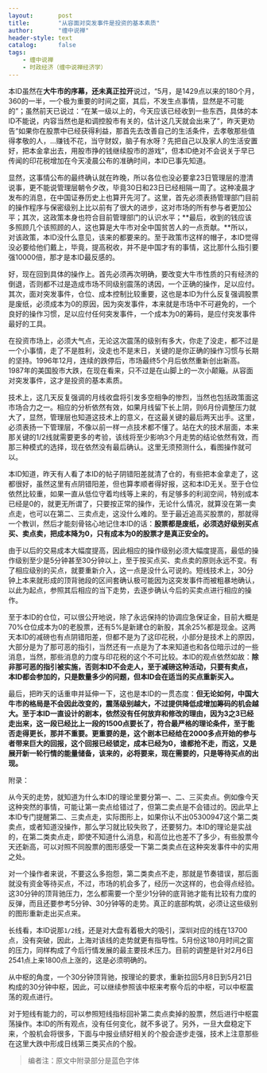 ```yaml
---
layout:       post
title:        "从容面对突发事件是投资的基本素质"
author:       "缠中说禅"
header-style: text
catalog:      false
tags:
    - 缠中说禅
    - 时政经济（缠中说禅经济学）
---
```


本ID虽然在**大牛市的序幕，还未真正拉开**说过，“5月，是1429点以来的180个月，360的一半，一个极为重要的时间之窗，其后，不发生点事情，显然是不可能的”；虽然前天已说过：“在某一级以上的，今天应该已经收到一些东西，具体的本ID不能说，内容当然也是和调控股市有关的，估计这几天就会出来了”，昨天更劝告“如果你在股票中已经获得利益，那首先去改善自己的生活条件，去孝敬那些值得孝敬的人，...赚钱不花，当守财奴，脑子有水呀？先把自己以及家人的生活安置好，把本金拿出去，用股市挣的钱继续股市的游戏”，但本ID绝对不会说关于早已传闻的印花税增加在今天凌晨公布的准确时间，本ID已事先知道。



显然，这事情公布的最终确认就在昨晚，所以各位也没必要拿23日管理层的澄清说事，更不能说管理层朝令夕改，毕竟30日和23日已经相隔一周了。这种凌晨才发布的消息，在中国证券历史上也算开先河了。这里，首先必须表扬管理部门目前的操作程序与保密级别上比以前有了很大的进步，这对市场的所有参与者更加公平；其次，这政策本身也符合目前管理部门的认识水平；**最后，收到的钱应该多照顾几个该照顾的人，这也算是大牛市对全中国贫苦人的一点贡献。**所以，对该政策，本ID没什么意见，该来的都要来的。至于政策市这样的帽子，本ID觉得没必要给他们戴上，毕竟，提高税收，并不是中国才有的事情，这比那什么指引要强10000倍，那才是本ID最反感的。



好，现在回到具体的操作上。首先必须再次明确，要改变大牛市性质的只有经济的倒退，否则都不过是造成市场不同级别震荡的诱因，一个正确的操作，足以应付。其次，面对突发事件，仓位、成本控制比较重要，这也是本ID为什么反复强调股票是废纸，必须成本为0的原因，因为突发事件，本来就是市场中不可避免的，一个良好的操作习惯，足以应付任何突发事件，一个成本为0的筹码，是应付突发事件最好的工具。



在投资市场上，必须大气点，无论这次震荡的级别有多大，你走了没走，都不过是一个小事情，走了不是胜利，没走也不是末日，关键的是你正确的操作习惯与长期的坚持。1996年12月，连续的跌停后，市场最终5个月后依然重新创出新高。1987年的美国股市大跌，在现在看来，只不过是在山脚上的一次小颠簸。从容面对突发事件，这才是投资的基本素质。



技术上，这几天反复强调的月线收盘将引发多空相争的惨烈，当然也包括政策面这市场合力之一。相应的分析依然有效，如果月线留下长上阴，则6月份调整压力就大了，显然，管理层也知道这技术上的意义，在这最关键的最后两天出手。这里，必须表扬一下管理层，不像以前一样一点技术都不懂了。站在大的技术层面，本来那关键的1/2线就需要更多的考验，该线将至少影响3个月走势的结论依然有效，而那三种模式的选择，现在依然没有最后确认。这里无须预测什么，看图操作就可以。



本ID知道，昨天有人看了本ID的帖子阴错阳差就清了仓的，有些把本金拿走了，这都很好，虽然这里有点阴错阳差，但也算孝顺者得好报，这和本ID无关。至于仓位依然比较重，如果一直从低位守着均线等上来的，有足够多的利润空间，特别成本已经是0的，就更无所谓了，只要按正常的操作，无论什么情况，就算没在第一卖点走，也可以在第二、三卖点走，这没什么难的。至于最近追高买股票的，那就得一个教训，然后才能刻骨铭心地记住本ID的话：**股票都是废纸，必须选好级别买点买、卖点卖，把成本降为0，只有成本为0的股票才是真正安全的。**



由于以后的交易成本大幅度提高，因此相应的操作级别必须大幅度提高，最低的操作级别至少是5分钟甚至30分钟以上，至于按买点买、卖点卖的原则永远不变。有了相应级别的买点，就要重新介入，这一点是没什么可说的。短线技术上，30分钟上本来就形成的顶背驰段的区间套确认极可能因为这突发事件而被粗暴地确认，以此为起点，参照其后相应的当下走势，去逐步确认今后的买卖点进行相应的操作。



至于本ID的仓位，可以很公开地说，除了永远保持的协调应急保证金，目前大概是70%仓位成本为0的老股票，还有5%是新建仓的新股，其余25%都是现金。这两天本ID的减磅也有点阴错阳差，但都不是为了这印花税，小部分是技术上的原因，大部分是为了那可恶的指引，当然还有一点是为了本来知道也和各位暗示过的一些消息，当然，那些消息的力度与印花税的这个不可比较。本ID的观点依然如故：**除非那可恶的指引被实施，否则本ID不会走人，至于减磅这种活动，只要有卖点，本ID都会参加的，只是数量多少的问题，但本ID会在适当的买点重新买入。**



最后，把昨天的话重申并延伸一下，这也是本ID的一贯态度：**但无论如何，中国大牛市的格局是不会因此改变的，震荡级别越大，不过提供降低成增加筹码的机会越大。至于本ID一直设计的剧本，依然没有任何放弃和修改的理由，因为3之3已经走出来，这一段已经比上一段的1500点要长了，符合最严格的理论条件，至于能否走得更长，那并不重要。更重要的是，这个剧本已经给在2000多点开始的参与者带来巨大的回报，这个回报已经锁定，成本已经为0，谁都抢不走，而这，又是展开新一轮行情的能量储备，该来的，必将要来，现在需要的，只是等待买点的出现。**



附录：



从今天的走势，就知道为什么本ID的理论里要分第一、二、三买卖点。例如像今天这种突然的事情，可能让第一卖点给错过了，但第二卖点是不会错过的。因此早上本ID专门提醒第二、三卖点走，实际图形上，如果你认不出05300947这个第二类卖点，或者知道没操作，那么学习就比较失败了，还要努力。本ID的理论是实战的，在第二类卖点走，即使不知道什么消息，和高位比也差不了多少，有些股票今天还新高，可以对照不同股票的图形感受一下第二类卖点在这种突发事件中的实用之处。



对一个操作者来说，不要这么多抱怨，第二类卖点不走，那就是节奏错误，那后面就没有资金等待买点，不过，市场的机会多了，经历一次这样的，也会得点经验。这30分钟的顶背驰压力，怎么都需要一个至少1分钟的底背驰才能有比较有力度的反弹，而且还要参考5分钟、30分钟等的走势。真正的底部构筑，必须让这些级别的图形重新走出买点来。



长线看，本ID说那`1/2`线，还是对大盘有着极大的吸引，深圳对应的线在13700点，没有突破，因此，上海对该线的走势就更有指导性。5月份这180月时间之窗的压力，同样构成了今后行情发展的最主要技术压力。目前的调整是针对2月6日2541点上来1800点上涨的，这是必须明确的。



从中枢的角度，一个30分钟顶背驰，按理论的要求，重新拉回5月8日到5月21日构成的30分钟中枢，因此，可以继续参照该中枢来考察今后的中枢，可以中枢震荡的观点进行。



对于短线有能力的，可以参照短线指标回补第二卖点卖掉的股票，然后进行中枢震荡操作。本ID的所有观点，没有任何变化，就不多说了。另外，一旦大盘稳定下来，个股机会将很多，下面与中报业绩好相关的个股会逐步走强，技术上注意那些在这里大跌中形成日线第三类买点的个股。



> 编者注：原文中附录部分是蓝色字体
